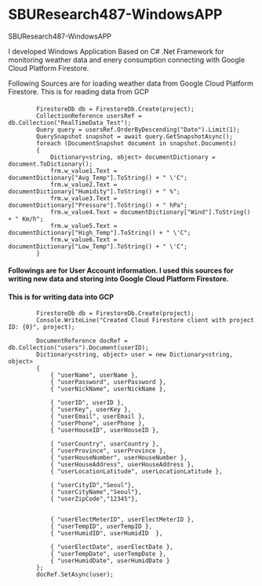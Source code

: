 # SBUResearch487-WindowsAPP
SBUResearch487-WindowsAPP

I developed Windows Application Based on C# .Net Framework for monitoring weather data and enery consumption connecting with Google Cloud Platform Firestore.

Following Sources are for loading weather data from Google Cloud Platform Firestore. This is for reading data from GCP
#### 
            FirestoreDb db = FirestoreDb.Create(project);
            CollectionReference usersRef = db.Collection("RealTimeData_Test");
            Query query = usersRef.OrderByDescending("Date").Limit(1);
            QuerySnapshot snapshot = await query.GetSnapshotAsync();
            foreach (DocumentSnapshot document in snapshot.Documents)
            {
                Dictionary<string, object> documentDictionary = document.ToDictionary();
                frm.w_value1.Text = documentDictionary["Avg_Temp"].ToString() + " \'C";
                frm.w_value2.Text = documentDictionary["Humidity"].ToString() + " %";
                frm.w_value3.Text = documentDictionary["Pressure"].ToString() + " hPa";
                frm.w_value4.Text = documentDictionary["Wind"].ToString() + " Km/h";
                frm.w_value5.Text = documentDictionary["High_Temp"].ToString() + " \'C";
                frm.w_value6.Text = documentDictionary["Low_Temp"].ToString() + " \'C";
            }
            
#### Followings are for User Account information. I used this sources for writing new data and storing into Google Cloud Platform Firestore.
#### This is for writing data into GCP


            FirestoreDb db = FirestoreDb.Create(project);
            Console.WriteLine("Created Cloud Firestore client with project ID: {0}", project);

            DocumentReference docRef = db.Collection("users").Document(userID);
            Dictionary<string, object> user = new Dictionary<string, object>
            {
                { "userName", userName },
                { "userPassword", userPassword },
                { "userNickName", userNickName },

                { "userID", userID },
                { "userKey", userKey },
                { "userEmail", userEmail },
                { "userPhone", userPhone },
                { "userHouseID", userHouseID },
                
                { "userCountry", userCountry },
                { "userProvince", userProvince },
                { "userHouseNumber", userHouseNumber },
                { "userHouseAddress", userHouseAddress },
                { "userLocationLatitude", userLocationLatitude },

                { "userCityID","Seoul"},
                { "userCityName","Seoul"},
                { "userZipCode","12345"},


                { "userElectMeterID", userElectMeterID },
                { "userTempID", userTempID },
                { "userHumidID", userHumidID  },
          
                { "userElectDate", userElectDate },
                { "userTempDate", userTempDate },
                { "userHumidDate", userHumidDate }
            };
            docRef.SetAsync(user);
            
####
